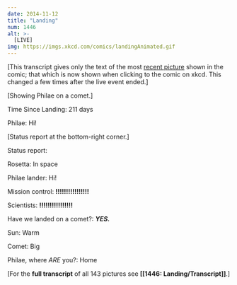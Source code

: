 ```yaml
---
date: 2014-11-12
title: "Landing"
num: 1446
alt: >-
  [LIVE]
img: https://imgs.xkcd.com/comics/landingAnimated.gif
---
```

[This transcript gives only the text of the most [recent picture](https://www.explainxkcd.com/wiki/images/c/c7/%3F%3F%3F140.png) shown in the comic; that which is now shown when clicking to the comic on xkcd. This changed a few times after the live event ended.]

[Showing Philae on a comet.]

Time Since Landing: 211 days

Philae: Hi!

[Status report at the bottom-right corner.]

Status report:

Rosetta: In space

Philae lander: Hi!

Mission control: **!!!!!!!!!!!!!!!!**

Scientists: **!!!!!!!!!!!!!!!!**

Have we landed on a comet?: ***YES.***

Sun: Warm

Comet: Big

Philae, where *ARE* you?: Home

[For the **full transcript** of all 143 pictures see **[[1446: Landing/Transcript]]**.]